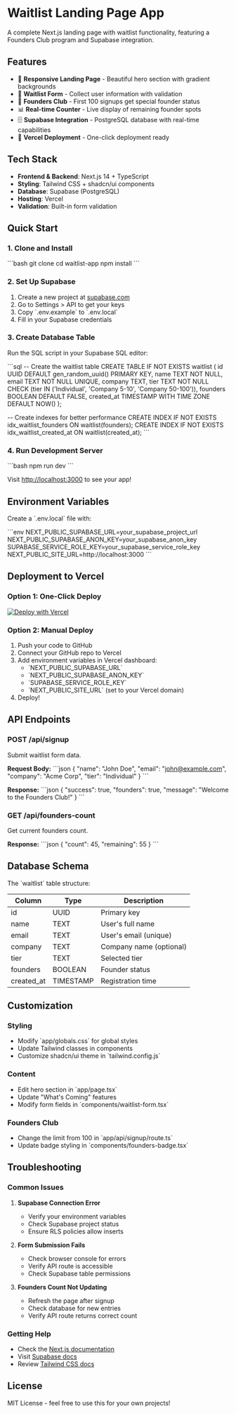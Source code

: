 # Waitlist Landing Page App

A complete Next.js landing page with waitlist functionality, featuring a Founders Club program and Supabase integration.

## Features

- 🎨 **Responsive Landing Page** - Beautiful hero section with gradient backgrounds
- 📝 **Waitlist Form** - Collect user information with validation
- 👑 **Founders Club** - First 100 signups get special founder status
- 📊 **Real-time Counter** - Live display of remaining founder spots
- 🗄️ **Supabase Integration** - PostgreSQL database with real-time capabilities
- 🚀 **Vercel Deployment** - One-click deployment ready

## Tech Stack

- **Frontend & Backend**: Next.js 14 + TypeScript
- **Styling**: Tailwind CSS + shadcn/ui components
- **Database**: Supabase (PostgreSQL)
- **Hosting**: Vercel
- **Validation**: Built-in form validation

## Quick Start

### 1. Clone and Install

\`\`\`bash
git clone <your-repo-url>
cd waitlist-app
npm install
\`\`\`

### 2. Set Up Supabase

1. Create a new project at [supabase.com](https://supabase.com)
2. Go to Settings > API to get your keys
3. Copy \`.env.example\` to \`.env.local\`
4. Fill in your Supabase credentials

### 3. Create Database Table

Run the SQL script in your Supabase SQL editor:

\`\`\`sql
-- Create the waitlist table
CREATE TABLE IF NOT EXISTS waitlist (
  id UUID DEFAULT gen_random_uuid() PRIMARY KEY,
  name TEXT NOT NULL,
  email TEXT NOT NULL UNIQUE,
  company TEXT,
  tier TEXT NOT NULL CHECK (tier IN ('Individual', 'Company 5-10', 'Company 50-100')),
  founders BOOLEAN DEFAULT FALSE,
  created_at TIMESTAMP WITH TIME ZONE DEFAULT NOW()
);

-- Create indexes for better performance
CREATE INDEX IF NOT EXISTS idx_waitlist_founders ON waitlist(founders);
CREATE INDEX IF NOT EXISTS idx_waitlist_created_at ON waitlist(created_at);
\`\`\`

### 4. Run Development Server

\`\`\`bash
npm run dev
\`\`\`

Visit [http://localhost:3000](http://localhost:3000) to see your app!

## Environment Variables

Create a \`.env.local\` file with:

\`\`\`env
NEXT_PUBLIC_SUPABASE_URL=your_supabase_project_url
NEXT_PUBLIC_SUPABASE_ANON_KEY=your_supabase_anon_key
SUPABASE_SERVICE_ROLE_KEY=your_supabase_service_role_key
NEXT_PUBLIC_SITE_URL=http://localhost:3000
\`\`\`

## Deployment to Vercel

### Option 1: One-Click Deploy

[![Deploy with Vercel](https://vercel.com/button)](https://vercel.com/new/clone?repository-url=https://github.com/yourusername/waitlist-app)

### Option 2: Manual Deploy

1. Push your code to GitHub
2. Connect your GitHub repo to Vercel
3. Add environment variables in Vercel dashboard:
   - \`NEXT_PUBLIC_SUPABASE_URL\`
   - \`NEXT_PUBLIC_SUPABASE_ANON_KEY\`
   - \`SUPABASE_SERVICE_ROLE_KEY\`
   - \`NEXT_PUBLIC_SITE_URL\` (set to your Vercel domain)
4. Deploy!

## API Endpoints

### POST /api/signup
Submit waitlist form data.

**Request Body:**
\`\`\`json
{
  "name": "John Doe",
  "email": "john@example.com",
  "company": "Acme Corp",
  "tier": "Individual"
}
\`\`\`

**Response:**
\`\`\`json
{
  "success": true,
  "founders": true,
  "message": "Welcome to the Founders Club!"
}
\`\`\`

### GET /api/founders-count
Get current founders count.

**Response:**
\`\`\`json
{
  "count": 45,
  "remaining": 55
}
\`\`\`

## Database Schema

The \`waitlist\` table structure:

| Column | Type | Description |
|--------|------|-------------|
| id | UUID | Primary key |
| name | TEXT | User's full name |
| email | TEXT | User's email (unique) |
| company | TEXT | Company name (optional) |
| tier | TEXT | Selected tier |
| founders | BOOLEAN | Founder status |
| created_at | TIMESTAMP | Registration time |

## Customization

### Styling
- Modify \`app/globals.css\` for global styles
- Update Tailwind classes in components
- Customize shadcn/ui theme in \`tailwind.config.js\`

### Content
- Edit hero section in \`app/page.tsx\`
- Update "What's Coming" features
- Modify form fields in \`components/waitlist-form.tsx\`

### Founders Club
- Change the limit from 100 in \`app/api/signup/route.ts\`
- Update badge styling in \`components/founders-badge.tsx\`

## Troubleshooting

### Common Issues

1. **Supabase Connection Error**
   - Verify your environment variables
   - Check Supabase project status
   - Ensure RLS policies allow inserts

2. **Form Submission Fails**
   - Check browser console for errors
   - Verify API route is accessible
   - Check Supabase table permissions

3. **Founders Count Not Updating**
   - Refresh the page after signup
   - Check database for new entries
   - Verify API route returns correct count

### Getting Help

- Check the [Next.js documentation](https://nextjs.org/docs)
- Visit [Supabase docs](https://supabase.com/docs)
- Review [Tailwind CSS docs](https://tailwindcss.com/docs)

## License

MIT License - feel free to use this for your own projects!
